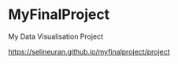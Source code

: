 # MyFinalProject

My Data Visualisation Project

https://selineuran.github.io/myfinalproject/project
